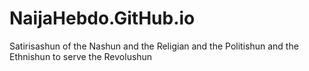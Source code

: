 # NaijaHebdo.GitHub.io

Satirisashun
of the Nashun
and the Religian 
and the Politishun
and the Ethnishun
to serve the Revolushun
